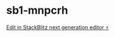 # sb1-mnpcrh

[Edit in StackBlitz next generation editor ⚡️](https://stackblitz.com/~/github.com/blacklabelbob/sb1-mnpcrh)